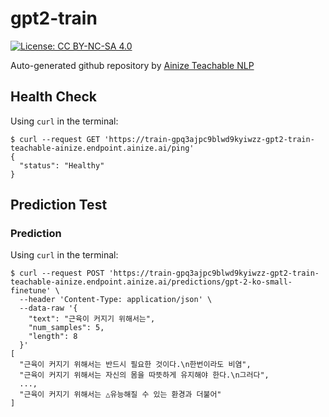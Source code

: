 # gpt2-train
[![License: CC BY-NC-SA 4.0](https://img.shields.io/badge/License-CC%20BY--NC--SA%204.0-lightgrey.svg)](https://github.com/SKT-AI/KoGPT2/blob/master/LICENSE)

Auto-generated github repository by [Ainize Teachable NLP](https://ainize.ai/teachable-nlp)
## Health Check
Using `curl` in the terminal:
```
$ curl --request GET 'https://train-gpq3ajpc9blwd9kyiwzz-gpt2-train-teachable-ainize.endpoint.ainize.ai/ping'
{
  "status": "Healthy"
}
```
## Prediction Test
### Prediction
Using `curl` in the terminal:
```
$ curl --request POST 'https://train-gpq3ajpc9blwd9kyiwzz-gpt2-train-teachable-ainize.endpoint.ainize.ai/predictions/gpt-2-ko-small-finetune' \
  --header 'Content-Type: application/json' \
  --data-raw '{
    "text": "근육이 커지기 위해서는",
    "num_samples": 5,
    "length": 8
  }'
[
  "근육이 커지기 위해서는 반드시 필요한 것이다.\n한번이라도 비염",
  "근육이 커지기 위해서는 자신의 몸을 따뜻하게 유지해야 한다.\n그러다",
  ...,
  "근육이 커지기 위해서는 △유능해질 수 있는 환경과 더불어"
]
``` 

